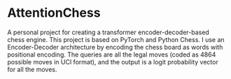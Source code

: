 # AttentionChess
A personal project for creating a transformer encoder-decoder-based chess engine. This project is based on PyTorch and Python Chess. I use an Encoder-Decoder architecture by encoding the chess board as words with positional encoding. The queries are all the legal moves (coded as 4864 possible moves in UCI format), and the output is a logit probability vector for all the moves.
